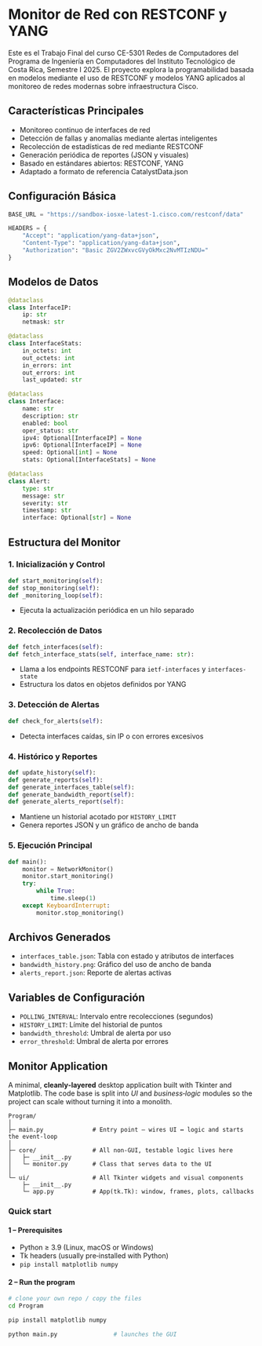 # Monitor de Red con RESTCONF y YANG

Este es el Trabajo Final del curso CE-5301 Redes de Computadores del Programa de Ingeniería en Computadores del Instituto Tecnológico de Costa Rica, Semestre I 2025. El proyecto explora la programabilidad basada en modelos mediante el uso de RESTCONF y modelos YANG aplicados al monitoreo de redes modernas sobre infraestructura Cisco.

## Características Principales

- Monitoreo continuo de interfaces de red
- Detección de fallas y anomalías mediante alertas inteligentes
- Recolección de estadísticas de red mediante RESTCONF
- Generación periódica de reportes (JSON y visuales)
- Basado en estándares abiertos: RESTCONF, YANG
- Adaptado a formato de referencia CatalystData.json

## Configuración Básica

```python
BASE_URL = "https://sandbox-iosxe-latest-1.cisco.com/restconf/data"

HEADERS = {
    "Accept": "application/yang-data+json",
    "Content-Type": "application/yang-data+json",
    "Authorization": "Basic ZGV2ZWxvcGVyOkMxc2NvMTIzNDU="
}
```

## Modelos de Datos

```python
@dataclass
class InterfaceIP:
    ip: str
    netmask: str

@dataclass
class InterfaceStats:
    in_octets: int
    out_octets: int
    in_errors: int
    out_errors: int
    last_updated: str

@dataclass
class Interface:
    name: str
    description: str
    enabled: bool
    oper_status: str
    ipv4: Optional[InterfaceIP] = None
    ipv6: Optional[InterfaceIP] = None
    speed: Optional[int] = None
    stats: Optional[InterfaceStats] = None

@dataclass
class Alert:
    type: str
    message: str
    severity: str
    timestamp: str
    interface: Optional[str] = None
```

## Estructura del Monitor

### 1. Inicialización y Control

```python
def start_monitoring(self):
def stop_monitoring(self):
def _monitoring_loop(self):
```

- Ejecuta la actualización periódica en un hilo separado

### 2. Recolección de Datos

```python
def fetch_interfaces(self):
def fetch_interface_stats(self, interface_name: str):
```

- Llama a los endpoints RESTCONF para `ietf-interfaces` y `interfaces-state`
- Estructura los datos en objetos definidos por YANG

### 3. Detección de Alertas

```python
def check_for_alerts(self):
```

- Detecta interfaces caídas, sin IP o con errores excesivos

### 4. Histórico y Reportes

```python
def update_history(self):
def generate_reports(self):
def generate_interfaces_table(self):
def generate_bandwidth_report(self):
def generate_alerts_report(self):
```

- Mantiene un historial acotado por `HISTORY_LIMIT`
- Genera reportes JSON y un gráfico de ancho de banda

### 5. Ejecución Principal

```python
def main():
    monitor = NetworkMonitor()
    monitor.start_monitoring()
    try:
        while True:
            time.sleep(1)
    except KeyboardInterrupt:
        monitor.stop_monitoring()
```

## Archivos Generados

- `interfaces_table.json`: Tabla con estado y atributos de interfaces
- `bandwidth_history.png`: Gráfico del uso de ancho de banda
- `alerts_report.json`: Reporte de alertas activas

## Variables de Configuración

- `POLLING_INTERVAL`: Intervalo entre recolecciones (segundos)
- `HISTORY_LIMIT`: Límite del historial de puntos
- `bandwidth_threshold`: Umbral de alerta por uso
- `error_threshold`: Umbral de alerta por errores

## Monitor Application

A minimal, **cleanly‑layered** desktop application built with Tkinter and Matplotlib.
The code base is split into _UI_ and _business‑logic_ modules so the project can scale without turning it into a monolith.

```
Program/
│
├─ main.py              # Entry point – wires UI ↔ logic and starts the event‑loop
│
├─ core/                # All non‑GUI, testable logic lives here
│   ├─ __init__.py
│   └─ monitor.py       # Class that serves data to the UI
│
└─ ui/                  # All Tkinter widgets and visual components
    ├─ __init__.py
    └─ app.py           # App(tk.Tk): window, frames, plots, callbacks
```

### Quick start

#### 1 – Prerequisites

- Python ≥ 3.9 (Linux, macOS or Windows)
- Tk headers (usually pre‑installed with Python)
- `pip install matplotlib numpy`

#### 2 – Run the program

```bash
# clone your own repo / copy the files
cd Program

pip install matplotlib numpy

python main.py                # launches the GUI
```
